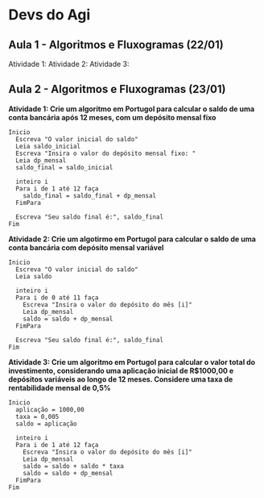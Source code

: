 # Devs do Agi 


## Aula 1 - Algoritmos e Fluxogramas (22/01)
Atividade 1:
Atividade 2:
Atividade 3:


## Aula 2 -  Algoritmos e Fluxogramas (23/01)
**Atividade 1: Crie um algoritmo em Portugol para calcular o saldo de uma conta bancária após 12 meses, com um depósito mensal fixo**
```portugol
Inicio
  Escreva "O valor inicial do saldo"
  Leia saldo_inicial
  Escreva "Insira o valor do depósito mensal fixo: "
  Leia dp_mensal
  saldo_final = saldo_inicial
	
  inteiro i 	
  Para i de 1 até 12 faça
    saldo_final = saldo_final + dp_mensal
  FimPara

  Escreva "Seu saldo final é:", saldo_final
Fim
```

**Atividade 2: Crie um algotirmo em Portugol para calcular o saldo de uma conta bancária com depósito mensal variável**
```portugol
Inicio
  Escreva "O valor inicial do saldo"
  Leia saldo

  inteiro i 	
  Para i de 0 até 11 faça
    Escreva "Insira o valor do depósito do mês [i]"
    Leia dp_mensal
    saldo = saldo + dp_mensal
  FimPara

  Escreva "Seu saldo final é:", saldo_final
Fim
```

**Atividade 3: Crie um algoritmo em Portugol para calcular o valor total do investimento, considerando uma aplicação inicial de R$1000,00 e depósitos variáveis ao longo de 12 meses. Considere uma taxa de rentabilidade mensal de 0,5%**
```portugol
Inicio
  aplicação = 1000,00
  taxa = 0,005
  saldo = aplicação
  
  inteiro i
  Para i de 1 até 12 faça
    Escreva "Insira o valor do depósito do mês [i]"
    Leia dp_mensal
    saldo = saldo + saldo * taxa
    saldo = saldo + dp_mensal
  FimPara
Fim
```



